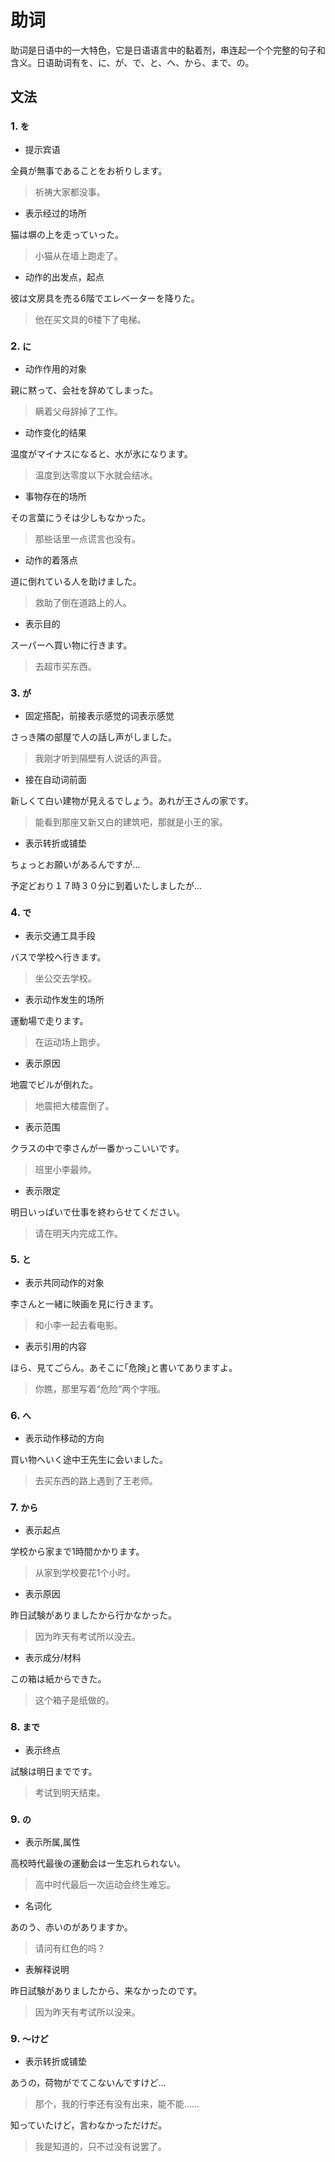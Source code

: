 # 助词

助词是日语中的一大特色，它是日语语言中的黏着剂，串连起一个个完整的句子和含义。日语助词有を、に、が、で、と、へ、から、まで、の。

## 文法

### 1. `を`

- 提示宾语

全員が無事であることをお祈りします。

> 祈祷大家都没事。

- 表示经过的场所

猫は塀の上を走っていった。  

> 小猫从在墙上跑走了。

- 动作的出发点，起点

彼は文房具を売る6階でエレベーターを降りた。

> 他在买文具的6楼下了电梯。

### 2. `に`

- 动作作用的对象

親に黙って、会社を辞めてしまった。

> 瞒着父母辞掉了工作。

- 动作变化的结果

温度がマイナスになると、水が氷になります。

> 温度到达零度以下水就会结冰。

- 事物存在的场所

その言葉にうそは少しもなかった。

> 那些话里一点谎言也没有。

- 动作的着落点

道に倒れている人を助けました。

> 救助了倒在道路上的人。

- 表示目的

スーパーへ買い物に行きます。

> 去超市买东西。

### 3. `が`

- 固定搭配，前接表示感觉的词表示感觉

さっき隣の部屋で人の話し声がしました。 

> 我刚才听到隔壁有人说话的声音。

- 接在自动词前面

新しくて白い建物が見えるでしょう。あれが王さんの家です。

> 能看到那座又新又白的建筑吧，那就是小王的家。

- 表示转折或铺垫

ちょっとお願いがあるんですが…

予定どおり１７時３０分に到着いたしましたが…

### 4. `で`

- 表示交通工具手段

バスで学校へ行きます。

> 坐公交去学校。

- 表示动作发生的场所

運動場で走ります。

> 在运动场上跑步。

- 表示原因

地震でビルが倒れた。

> 地震把大楼震倒了。

- 表示范围

クラスの中で李さんが一番かっこいいです。

> 班里小李最帅。

- 表示限定

明日いっぱいで仕事を終わらせてください。

> 请在明天内完成工作。

### 5. `と`

- 表示共同动作的对象

李さんと一緒に映画を見に行きます。

> 和小李一起去看电影。

- 表示引用的内容

ほら、見てごらん。あそこに｢危険｣と書いてありますよ。

> 你瞧，那里写着“危险”两个字哦。

### 6. `へ`

- 表示动作移动的方向

買い物へいく途中王先生に会いました。

> 去买东西的路上遇到了王老师。  

### 7. `から`

- 表示起点

学校から家まで1時間かかります。

> 从家到学校要花1个小时。

- 表示原因

昨日試験がありましたから行かなかった。

> 因为昨天有考试所以没去。

- 表示成分/材料

この箱は紙からできた。

> 这个箱子是纸做的。

### 8. `まで`

- 表示终点

試験は明日までです。

> 考试到明天结束。

### 9. `の`

- 表示所属,属性

高校時代最後の運動会は一生忘れられない。

> 高中时代最后一次运动会终生难忘。

- 名词化

あのう、赤いのがありますか。

> 请问有红色的吗？

- 表解释说明

昨日試験がありましたから、来なかったのです。

> 因为昨天有考试所以没来。

### 9. `～けど`

- 表示转折或铺垫

あうの，荷物がでてこないんですけど…

> 那个，我的行李还有没有出来，能不能……

知っていたけど，言わなかっただけだ。

> 我是知道的，只不过没有说罢了。
